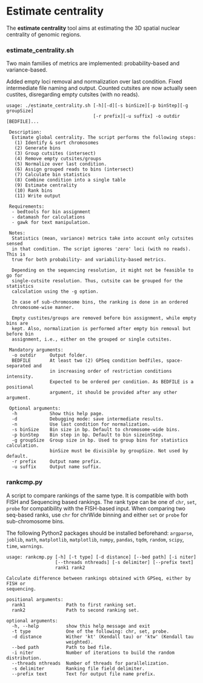 Estimate centrality
===

The **estimate centrality** tool aims at estimating the 3D spatial nuclear centrality of genomic regions.

### estimate_centrality.sh

Two main families of metrics are implemented: probability-based and variance-based.

Added empty loci removal and normalization over last condition. Fixed intermediate file naming and output. Counted cutsites are now actually seen custites, disregarding empty cutsites (with no reads).

```
usage: ./estimate_centrality.sh [-h][-d][-s binSize][-p binStep][-g groupSize]
                                [-r prefix][-u suffix] -o outdir [BEDFILE]...

 Description:
  Estimate global centrality. The script performs the following steps:
   (1) Identify & sort chromosomes
   (2) Generate bins
   (3) Group cutsites (intersect)
   (4) Remove empty cutsites/groups
   (5) Normalize over last condition.
   (6) Assign grouped reads to bins (intersect)
   (7) Calculate bin statistics
   (8) Combine condition into a single table
   (9) Estimate centrality
   (10) Rank bins
   (11) Write output
 
 Requirements:
  - bedtools for bin assignment
  - datamash for calculations
  - gawk for text manipulation.

 Notes:
  Statistics (mean, variance) metrics take into account only cutsites sensed
  in that condition. The script ignores 'zero' loci (with no reads). This is
  true for both probability- and variability-based metrics.

  Depending on the sequencing resolution, it might not be feasible to go for
  single-cutsite resolution. Thus, cutsite can be grouped for the statistics
  calculation using the -g option.

  In case of sub-chromosome bins, the ranking is done in an ordered
  chromosome-wise manner.

  Empty custites/groups are removed before bin assignment, while empty bins are
  kept. Also, normalization is performed after empty bin removal but before bin
  assignment, i.e., either on the grouped or single cutsites.

 Mandatory arguments:
  -o outdir     Output folder.
  BEDFILE       At least two (2) GPSeq condition bedfiles, space-separated and
                in increasing order of restriction conditions intensity.
                Expected to be ordered per condition. As BEDFILE is a positional
                argument, it should be provided after any other argument.

 Optional arguments:
  -h            Show this help page.
  -d            Debugging mode: save intermediate results.
  -n            Use last condition for normalization.
  -s binSize    Bin size in bp. Default to chromosome-wide bins.
  -p binStep    Bin step in bp. Default to bin sizeinStep.
  -g groupSize  Group size in bp. Used to group bins for statistics calculation.
                binSize must be divisible by groupSize. Not used by default.
  -r prefix     Output name prefix.
  -u suffix     Output name suffix.
```

### rankcmp.py

A script to compare rankings of the same type. It is compatible with both FISH and Sequencing based rankings. The rank type can be one of `chr`, `set`, `probe` for compatibility with the FISH-based input. When comparing two seq-based ranks, use `chr` for chrWide binning and either `set` or `probe` for sub-chromosome bins.

The following Python2 packages should be installed beforehand: `argparse`, `joblib`, `math`, `matplotlib`, `matplotlib`, `numpy`, `pandas`, `tqdm`, `random`, `scipy`, `time`, `warnings`.

```
usage: rankcmp.py [-h] [-t type] [-d distance] [--bed path] [-i niter]
                  [--threads nthreads] [-s delimiter] [--prefix text]
                  rank1 rank2

Calculate difference between rankings obtained with GPSeq, either by FISH or
sequencing.

positional arguments:
  rank1               Path to first ranking set.
  rank2               Path to second ranking set.

optional arguments:
  -h, --help          show this help message and exit
  -t type             One of the following: chr, set, probe.
  -d distance         Wither 'kt' (Kendall tau) or 'ktw' (Kendall tau
                      weighted).
  --bed path          Path to bed file.
  -i niter            Number of iterations to build the random distribution.
  --threads nthreads  Number of threads for parallelization.
  -s delimiter        Ranking file field delimiter.
  --prefix text       Text for output file name prefix.
```